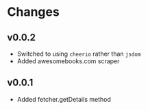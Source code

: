 # Changes

## v0.0.2

- Switched to using `cheerio` rather than `jsdom`
- Added awesomebooks.com scraper

## v0.0.1

- Added fetcher.getDetails method

